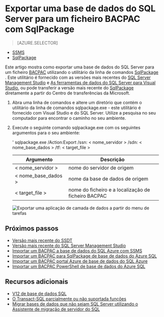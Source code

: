 <properties
   pageTitle="Exportar uma base de dados do SQL Server para um ficheiro BACPAC com SqlPackage | Microsoft Azure"
   description="Microsoft Azure base de dados SQL, migração de base de dados, exportar base de dados, Exportar ficheiro BACPAC, sqlpackage"
   services="sql-database"
   documentationCenter=""
   authors="CarlRabeler"
   manager="jhubbard"
   editor=""/>

<tags
   ms.service="sql-database"
   ms.devlang="NA"
   ms.topic="article"
   ms.tgt_pltfrm="NA"
   ms.workload="sqldb-migrate"
   ms.date="08/24/2016"
   ms.author="carlrab"/>

# <a name="export-a-sql-server-database-to-a-bacpac-file-using-sqlpackage"></a>Exportar uma base de dados do SQL Server para um ficheiro BACPAC com SqlPackage

> [AZURE.SELECTOR]
- [SSMS](sql-database-cloud-migrate-compatible-export-bacpac-ssms.md)
- [SqlPackage](sql-database-cloud-migrate-compatible-export-bacpac-sqlpackage.md)

Este artigo mostra como exportar uma base de dados do SQL Server para um ficheiro [BACPAC](https://msdn.microsoft.com/library/ee210546.aspx#Anchor_4) utilizando o utilitário da linha de comandos [SqlPackage](https://msdn.microsoft.com/library/hh550080.aspx) . Este utilitário é fornecido com as versões mais recentes do [SQL Server Management Studio](https://msdn.microsoft.com/library/mt238290.aspx) e [As ferramentas de dados do SQL Server para Visual Studio](https://msdn.microsoft.com/library/mt204009.aspx), ou pode transferir a versão mais recente do [SqlPackage](https://www.microsoft.com/en-us/download/details.aspx?id=53876) diretamente a partir do Centro de transferências da Microsoft.

1. Abra uma linha de comandos e altere um diretório que contém o utilitário da linha de comandos sqlpackage.exe - este utilitário é fornecido com Visual Studio e do SQL Server. Utilize a pesquisa no seu computador para encontrar o caminho no seu ambiente.
2. Execute o seguinte comando sqlpackage.exe com os seguintes argumentos para o seu ambiente:

    ' sqlpackage.exe /Action:Export /ssn: < nome_servidor > /sdn: < nome_base_dados > /tf: < target_file >

  	| Argumento  | Descrição  |
  	|---|---|
  	| < nome_servidor >  | nome do servidor de origem  |
  	| < nome_base_dados >  | nome da base de dados de origem  |
  	| < target_file >  | nome do ficheiro e a localização de ficheiro BACPAC  |

    ![Exportar uma aplicação de camada de dados a partir do menu de tarefas](./media/sql-database-cloud-migrate/TestForCompatibilityUsingSQLPackage01b.png)

## <a name="next-steps"></a>Próximos passos

- [Versão mais recente do SSDT](https://msdn.microsoft.com/library/mt204009.aspx)
- [Versão mais recente do SQL Server Management Studio](https://msdn.microsoft.com/library/mt238290.aspx)
- [Importar um BACPAC a base de dados do SQL Azure com SSMS](sql-database-cloud-migrate-compatible-import-bacpac-ssms.md)
- [Importar um BACPAC para SqlPackage de base de dados do Azure SQL](sql-database-cloud-migrate-compatible-import-bacpac-sqlpackage.md)
- [Importar um BACPAC portal Azure de base de dados do SQL Azure](sql-database-import.md)
- [Importar um BACPAC PowerShell de base de dados do Azure SQL](sql-database-import-powershell.md)

## <a name="additional-resources"></a>Recursos adicionais

- [V12 de base de dados SQL](sql-database-v12-whats-new.md)
- [O Transact-SQL parcialmente ou não suportada funções](sql-database-transact-sql-information.md)
- [Migrar bases de dados que não sejam SQL Server utilizando o Assistente de migração de servidor do SQL](http://blogs.msdn.com/b/ssma/)
